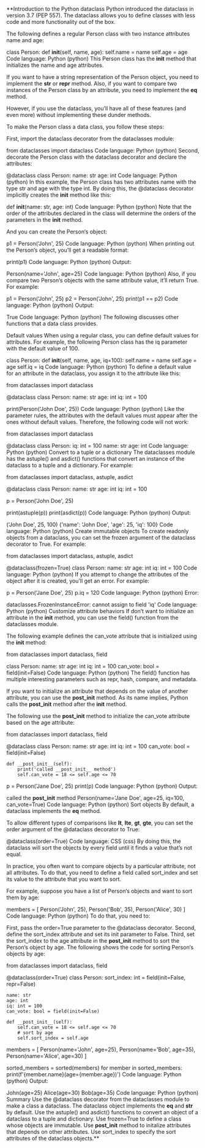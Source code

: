 **Introduction to the Python dataclass
Python introduced the dataclass in version 3.7 (PEP 557). The dataclass allows you to define classes with less code and more functionality out of the box.

The following defines a regular Person class with two instance attributes name and age:

class Person:
    def __init__(self, name, age):
        self.name = name
        self.age = age
Code language: Python (python)
This Person class has the __init__ method that initializes the name and age attributes.

If you want to have a string representation of the Person object, you need to implement the __str__ or __repr__ method. Also, if you want to compare two instances of the Person class by an attribute, you need to implement the __eq__ method.

However, if you use the dataclass, you’ll have all of these features (and even more) without implementing these dunder methods.

To make the Person class a data class, you follow these steps:

First, import the dataclass decorator from the dataclasses module:

from dataclasses import dataclass
Code language: Python (python)
Second, decorate the Person class with the dataclass decorator and declare the attributes:

@dataclass
class Person:
    name: str
    age: int
Code language: Python (python)
In this example, the Person class has two attributes name with the type str and age with the type int. By doing this, the @dataclass decorator implicitly creates the __init__ method like this:

def __init__(name: str, age: int)
Code language: Python (python)
Note that the order of the attributes declared in the class will determine the orders of the parameters in the __init__ method.

And you can create the Person‘s object:

p1 = Person('John', 25)
Code language: Python (python)
When printing out the Person‘s object, you’ll get a readable format:

print(p1)
Code language: Python (python)
Output:

Person(name='John', age=25)
Code language: Python (python)
Also, if you compare two Person‘s objects with the same attribute value, it’ll return True. For example:

p1 = Person('John', 25)
p2 = Person('John', 25)
print(p1 == p2)
Code language: Python (python)
Output:

True
Code language: Python (python)
The following discusses other functions that a data class provides.

Default values
When using a regular class, you can define default values for attributes. For example, the following Person class has the iq parameter with the default value of 100.

class Person:
    def __init__(self, name, age, iq=100):
        self.name = name
        self.age = age
        self.iq = iq
Code language: Python (python)
To define a default value for an attribute in the dataclass, you assign it to the attribute like this:

from dataclasses import dataclass


@dataclass
class Person:
    name: str
    age: int
    iq: int = 100


print(Person('John Doe', 25))
Code language: Python (python)
Like the parameter rules, the attributes with the default values must appear after the ones without default values. Therefore, the following code will not work:

from dataclasses import dataclass


@dataclass
class Person:
    iq: int = 100
    name: str
    age: int
Code language: Python (python)
Convert to a tuple or a dictionary
The dataclasses module has the astuple() and asdict() functions that convert an instance of the dataclass to a tuple and a dictionary. For example:

from dataclasses import dataclass, astuple, asdict


@dataclass
class Person:
    name: str
    age: int
    iq: int = 100


p = Person('John Doe', 25)

print(astuple(p))
print(asdict(p))
Code language: Python (python)
Output:

('John Doe', 25, 100)
{'name': 'John Doe', 'age': 25, 'iq': 100}
Code language: Python (python)
Create immutable objects
To create readonly objects from a dataclass, you can set the frozen argument of the dataclass decorator to True. For example:

from dataclasses import dataclass, astuple, asdict


@dataclass(frozen=True)
class Person:
    name: str
    age: int
    iq: int = 100
Code language: Python (python)
If you attempt to change the attributes of the object after it is created, you’ll get an error. For example:

p = Person('Jane Doe', 25)
p.iq = 120
Code language: Python (python)
Error:

dataclasses.FrozenInstanceError: cannot assign to field 'iq'
Code language: Python (python)
Customize attribute behaviors
If don’t want to initialize an attribute in the __init__ method, you can use the field() function from the dataclasses module.

The following example defines the can_vote attribute that is initialized using the __init__ method:

from dataclasses import dataclass, field


class Person:
    name: str
    age: int
    iq: int = 100
    can_vote: bool = field(init=False)
Code language: Python (python)
The field() function has multiple interesting parameters such as repr, hash, compare, and metadata.

If you want to initialize an attribute that depends on the value of another attribute, you can use the __post_init__ method. As its name implies, Python calls the __post_init__ method after the __init__ method.

The following use the __post_init__ method to initialize the can_vote attribute based on the age attribute:

from dataclasses import dataclass, field


@dataclass
class Person:
    name: str
    age: int
    iq: int = 100
    can_vote: bool = field(init=False)

    def __post_init__(self):
        print('called __post_init__ method')
        self.can_vote = 18 <= self.age <= 70


p = Person('Jane Doe', 25)
print(p)
Code language: Python (python)
Output:

called the __post_init__ method
Person(name='Jane Doe', age=25, iq=100, can_vote=True)
Code language: Python (python)
Sort objects
By default, a dataclass implements the __eq__ method.

To allow different types of comparisons like __lt__, __lte__, __gt__, __gte__, you can set the order argument of the @dataclass decorator to True:

@dataclass(order=True)
Code language: CSS (css)
By doing this, the dataclass will sort the objects by every field until it finds a value that’s not equal.

In practice, you often want to compare objects by a particular attribute, not all attributes. To do that, you need to define a field called sort_index and set its value to the attribute that you want to sort.

For example, suppose you have a list of Person‘s objects and want to sort them by age:

members = [
    Person('John', 25),
    Person('Bob', 35),
    Person('Alice', 30)
]
Code language: Python (python)
To do that, you need to:

First, pass the order=True parameter to the @dataclass decorator.
Second, define the sort_index attribute and set its init parameter to False.
Third, set the sort_index to the age attribute in the __post_init__ method to sort the Person‘s object by age.
The following shows the code for sorting Person‘s objects by age:

from dataclasses import dataclass, field


@dataclass(order=True)
class Person:
    sort_index: int = field(init=False, repr=False)

    name: str
    age: int
    iq: int = 100
    can_vote: bool = field(init=False)

    def __post_init__(self):
        self.can_vote = 18 <= self.age <= 70
        # sort by age
        self.sort_index = self.age


members = [
    Person(name='John', age=25),
    Person(name='Bob', age=35),
    Person(name='Alice', age=30)
]

sorted_members = sorted(members)
for member in sorted_members:
    print(f'{member.name}(age={member.age})')
Code language: Python (python)
Output:

John(age=25)
Alice(age=30)
Bob(age=35)
Code language: Python (python)
Summary
Use the @dataclass decorator from the dataclasses module to make a class a dataclass. The dataclass object implements the __eq__ and __str__ by default.
Use the astuple() and asdict() functions to convert an object of a dataclass to a tuple and dictionary.
Use frozen=True to define a class whose objects are immutable.
Use __post_init__ method to initalize attributes that depends on other attributes.
Use sort_index to specify the sort attributes of the dataclass objects.**
